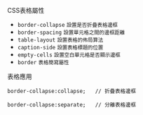 CSS表格屬性
- `border-collapse` <small>設置是否折疊表格邊框</small>
- `border-spacing` <small>設置單元格之間的邊框距離</small>
- `table-layout` <small>設置表格的佈局算法</small>
- `caption-side` <small>設置表格標題的位置</small>
- `empty-cells` <small>設置空白單元格是否顯示邊框</small>
- `border` <small>表格簡寫屬性</small>

表格應用
```
border-collapse:collapse;	// 折疊表格邊框
```

```
border-collapse:separate;	// 分離表格邊框
```